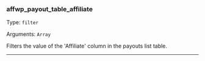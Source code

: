 ### affwp_payout_table_affiliate

Type: `filter`

Arguments: `Array`

Filters the value of the 'Affiliate' column in the payouts list table.

----

